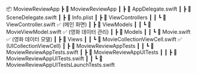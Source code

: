 📦 MoviewReviewApp
 ┣ 📂 MoviewReviewApp
 ┃ ┣ 📄 AppDelegate.swift
 ┃ ┣ 📄 SceneDelegate.swift
 ┃ ┣ 📄 Info.plist
 ┃ ┣ 📂 ViewControllers
 ┃ ┃ ┗ 📄 ViewController.swift  ✅ (메인 화면)
 ┃ ┣ 📂 ViewModels
 ┃ ┃ ┗ 📄 MovieViewModel.swift  ✅ (영화 데이터 관리)
 ┃ ┣ 📂 Models
 ┃ ┃ ┗ 📄 Movie.swift  ✅ (영화 데이터 모델)
 ┃ ┣ 📂 Views
 ┃ ┃ ┗ 📄 MovieCollectionViewCell.swift  ✅ (UICollectionViewCell)
 ┃ ┣ 📂 MoviewReviewAppTests
 ┃ ┃ ┗ 📄 MoviewReviewAppTests.swift
 ┃ ┣ 📂 MoviewReviewAppUITests
 ┃ ┃ ┣ 📄 MoviewReviewAppUITests.swift
 ┃ ┃ ┗ 📄 MoviewReviewAppUITestsLaunchTests.swift
